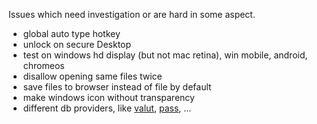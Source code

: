 Issues which need investigation or are hard in some aspect.

- global auto type hotkey
- unlock on secure Desktop
- test on windows hd display (but not mac retina), win mobile, android, chromeos
- disallow opening same files twice
- save files to browser instead of file by default
- make windows icon without transparency
- different db providers, like [valut](vaultproject.io), [pass](http://www.passwordstore.org/), ...